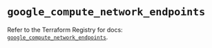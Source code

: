 # `google_compute_network_endpoints`

Refer to the Terraform Registry for docs: [`google_compute_network_endpoints`](https://registry.terraform.io/providers/hashicorp/google/6.49.3/docs/resources/compute_network_endpoints).
